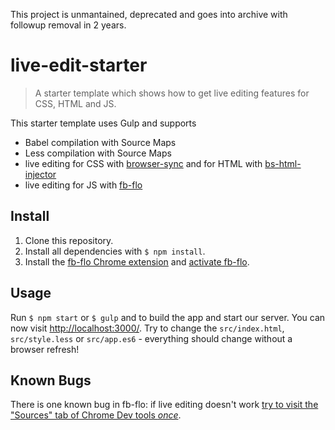 This project is unmantained, deprecated and goes into archive with followup removal in 2 years.

# live-edit-starter

> A starter template which shows how to get live editing features for CSS, HTML and JS.

This starter template uses Gulp and supports

- Babel compilation with Source Maps
- Less compilation with Source Maps
- live editing for CSS with [browser-sync](https://github.com/Browsersync/browser-sync) and for HTML with [bs-html-injector](https://github.com/shakyShane/html-injector)
- live editing for JS with [fb-flo](https://github.com/facebook/fb-flo)

## Install

1. Clone this repository.
2. Install all dependencies with `$ npm install`.
3. Install the [fb-flo Chrome extension](https://github.com/facebook/fb-flo#2-install-the-chrome-extension) and [activate fb-flo](https://github.com/facebook/fb-flo#3-activate-fb-flo).


## Usage

Run `$ npm start` or `$ gulp` and to build the app and start our server. You can now visit [http://localhost:3000/](http://localhost:3000/). Try to change the `src/index.html`, `src/style.less` or `src/app.es6` - everything should change without a browser refresh!

## Known Bugs

There is one known bug in fb-flo: if live editing doesn't work [try to visit the "Sources" tab of Chrome Dev tools _once_](https://github.com/facebook/fb-flo/issues/86).
